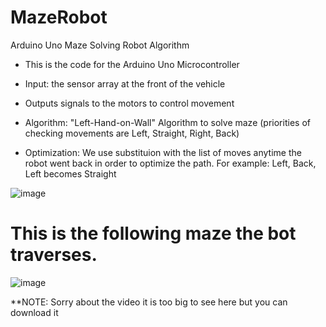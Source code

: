 MazeRobot
=========

Arduino Uno Maze Solving Robot Algorithm
 * This is the code for the Arduino Uno Microcontroller
 * Input: the sensor array at the front of the vehicle
 * Outputs signals to the motors to control movement
 
 * Algorithm: "Left-Hand-on-Wall" Algorithm to solve maze (priorities of checking movements are Left, Straight, Right, Back)
 * Optimization: We use substituion with the list of moves anytime the robot went back in order to optimize the path. For example: Left, Back, Left becomes Straight 
 
 ![image](https://user-images.githubusercontent.com/53126149/61595073-362ec600-ac10-11e9-8b1c-bd9b760a36e2.png)

 
 
 
 # This is the following maze the bot traverses.

 
 ![image](https://user-images.githubusercontent.com/53126149/61595052-efd96700-ac0f-11e9-90df-4e8e758c4fe0.png)
 
 
 


**NOTE: Sorry about the video it is too big to see here but you can download it
